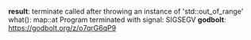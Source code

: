 **result**:
terminate called after throwing an instance of 'std::out_of_range'
  what():  map::at
Program terminated with signal: SIGSEGV
**godbolt**: https://godbolt.org/z/o7qrG6qP9